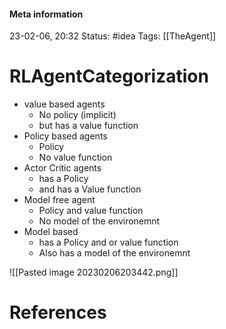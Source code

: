 #### Meta information
23-02-06, 20:32
Status: #idea
Tags: [[TheAgent]]





# RLAgentCategorization

- value based agents
	- No policy (implicit)
	- but has a value function
- Policy based agents
	- Policy
	- No value function
- Actor Critic agents
	- has a Policy
	- and has a Value function
 - Model free agent
	 - Policy and value function
	 - No model of the environemnt
- Model based 
	- has a Policy and or value function
	- Also has a model of the environemnt

![[Pasted image 20230206203442.png]]





# References
